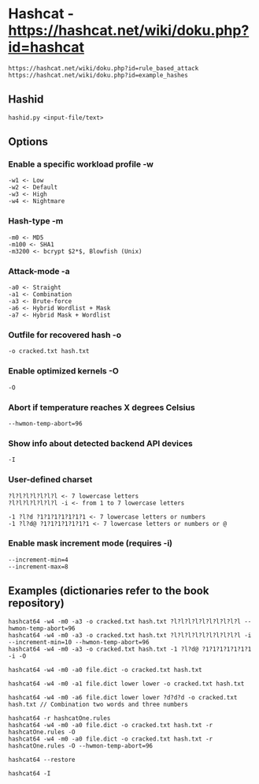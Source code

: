 # Hashcat - https://hashcat.net/wiki/doku.php?id=hashcat
```
https://hashcat.net/wiki/doku.php?id=rule_based_attack
https://hashcat.net/wiki/doku.php?id=example_hashes
```

## Hashid
```
hashid.py <input-file/text>
```

## Options

### Enable a specific workload profile -w
```
-w1 <- Low
-w2 <- Default
-w3 <- High
-w4 <- Nightmare
```

### Hash-type -m
```
-m0 <- MD5
-m100 <- SHA1
-m3200 <- bcrypt $2*$, Blowfish (Unix) 
```

### Attack-mode -a
```
-a0 <- Straight
-a1 <- Combination
-a3 <- Brute-force
-a6 <- Hybrid Wordlist + Mask
-a7 <- Hybrid Mask + Wordlist
```

### Outfile for recovered hash -o
```
-o cracked.txt hash.txt
```

### Enable optimized kernels -O
```
-O
```

### Abort if temperature reaches X degrees Celsius
```
--hwmon-temp-abort=96
```

### Show info about detected backend API devices
```
-I
```

### User-defined charset
```
?l?l?l?l?l?l?l <- 7 lowercase letters
?l?l?l?l?l?l?l -i <- from 1 to 7 lowercase letters

-1 ?l?d ?1?1?1?1?1?1?1 <- 7 lowercase letters or numbers
-1 ?l?d@ ?1?1?1?1?1?1?1 <- 7 lowercase letters or numbers or @

```

### Enable mask increment mode (requires -i)
```
--increment-min=4
--increment-max=8
```

## Examples (dictionaries refer to the book repository)

```
hashcat64 -w4 -m0 -a3 -o cracked.txt hash.txt ?l?l?l?l?l?l?l?l?l?l --hwmon-temp-abort=96
hashcat64 -w4 -m0 -a3 -o cracked.txt hash.txt ?l?l?l?l?l?l?l?l?l?l -i --increment-min=10 --hwmon-temp-abort=96
hashcat64 -w4 -m0 -a3 -o cracked.txt hash.txt -1 ?l?d@ ?1?1?1?1?1?1?1 -i -O

hashcat64 -w4 -m0 -a0 file.dict -o cracked.txt hash.txt 

hashcat64 -w4 -m0 -a1 file.dict lower lower -o cracked.txt hash.txt 

hashcat64 -w4 -m0 -a6 file.dict lower lower ?d?d?d -o cracked.txt hash.txt // Combination two words and three numbers

hashcat64 -r hashcatOne.rules
hashcat64 -w4 -m0 -a0 file.dict -o cracked.txt hash.txt -r hashcatOne.rules -O
hashcat64 -w4 -m0 -a0 file.dict -o cracked.txt hash.txt -r hashcatOne.rules -O --hwmon-temp-abort=96
```

```
hashcat64 --restore
```

```
hashcat64 -I
```